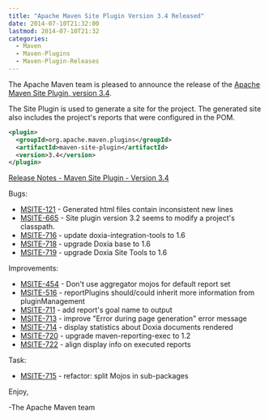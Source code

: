 ```yaml
---
title: "Apache Maven Site Plugin Version 3.4 Released"
date: 2014-07-10T21:32:00
lastmod: 2014-07-10T21:32
categories:
  - Maven
  - Maven-Plugins
  - Maven-Plugin-Releases
---
```

The Apache Maven team is pleased to announce the release of the 
[Apache Maven Site Plugin, version 3.4](http://maven.apache.org/plugins/maven-site-plugin/).

The Site Plugin is used to generate a site for the project. The generated site
also includes the project's reports that were configured in the POM.

```xml
<plugin>
  <groupId>org.apache.maven.plugins</groupId>
  <artifactId>maven-site-plugin</artifactId>
  <version>3.4</version>
</plugin>
```
<!-- more -->
[Release Notes - Maven Site Plugin - Version 3.4](http://jira.codehaus.org/secure/ReleaseNote.jspa?projectId=11146&styleName=Html&version=19228)

Bugs:

 * [MSITE-121](https://issues.apache.org/jira/browse/MSITE-121) - Generated html files contain inconsistent new lines
 * [MSITE-665](https://issues.apache.org/jira/browse/MSITE-665) - Site plugin version 3.2 seems to modify a project's classpath.
 * [MSITE-716](https://issues.apache.org/jira/browse/MSITE-716) - update doxia-integration-tools to 1.6
 * [MSITE-718](https://issues.apache.org/jira/browse/MSITE-718) - upgrade Doxia base to 1.6
 * [MSITE-719](https://issues.apache.org/jira/browse/MSITE-719) - upgrade Doxia Site Tools to 1.6

Improvements:

 * [MSITE-454](https://issues.apache.org/jira/browse/MSITE-454) - Don't use aggregator mojos for default report set
 * [MSITE-516](https://issues.apache.org/jira/browse/MSITE-516) - reportPlugins should/could inherit more information from pluginManagement
 * [MSITE-711](https://issues.apache.org/jira/browse/MSITE-711) - add report's goal name to output
 * [MSITE-713](https://issues.apache.org/jira/browse/MSITE-713) - improve "Error during page generation" error message
 * [MSITE-714](https://issues.apache.org/jira/browse/MSITE-714) - display statistics about Doxia documents rendered
 * [MSITE-720](https://issues.apache.org/jira/browse/MSITE-720) - upgrade maven-reporting-exec to 1.2
 * [MSITE-722](https://issues.apache.org/jira/browse/MSITE-722) - align display info on executed reports

Task:

 * [MSITE-715](https://issues.apache.org/jira/browse/MSITE-715) - refactor: split Mojos in sub-packages


Enjoy,

-The Apache Maven team
